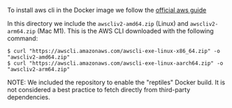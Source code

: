 To install aws cli in the Docker image we follow the [official aws guide](https://docs.aws.amazon.com/cli/latest/userguide/getting-started-install.html)

In this directory we include the `awscliv2-amd64.zip` (Linux) and `awscliv2-arm64.zip` (Mac M1). This is the AWS CLI downloaded with the following command:
```
$ curl "https://awscli.amazonaws.com/awscli-exe-linux-x86_64.zip" -o "awscliv2-amd64.zip"
$ curl "https://awscli.amazonaws.com/awscli-exe-linux-aarch64.zip" -o "awscliv2-arm64.zip"
```

NOTE: We included the repository to enable the "reptiles" Docker build. It is not considered a best practice to 
fetch directly from third-party dependencies.